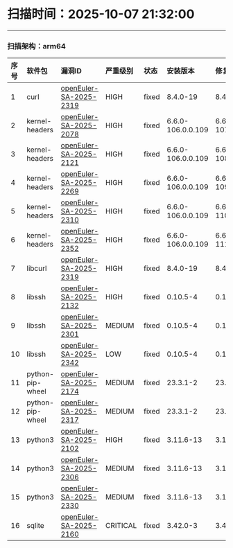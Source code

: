 # 扫描时间：2025-10-07 21:32:00

--- 
 ### 扫描架构：arm64 
|  序号  |  软件包  | 漏洞ID | 严重级别 |  状态  | 安装版本 | 修复版本 |
| :----- | :-----  | :-----  | :----- | :----- | :----- | :----- | 
| 1 | curl | [openEuler-SA-2025-2319](https://www.openeuler.org/zh/security/security-bulletins/detail/?id=openEuler-SA-2025-2319) | HIGH | fixed | 8.4.0-19 | 8.4.0-22 |
| 2 | kernel-headers | [openEuler-SA-2025-2078](https://www.openeuler.org/zh/security/security-bulletins/detail/?id=openEuler-SA-2025-2078) | HIGH | fixed | 6.6.0-106.0.0.109 | 6.6.0-107.0.0.110 |
| 3 | kernel-headers | [openEuler-SA-2025-2121](https://www.openeuler.org/zh/security/security-bulletins/detail/?id=openEuler-SA-2025-2121) | HIGH | fixed | 6.6.0-106.0.0.109 | 6.6.0-108.0.0.111 |
| 4 | kernel-headers | [openEuler-SA-2025-2269](https://www.openeuler.org/zh/security/security-bulletins/detail/?id=openEuler-SA-2025-2269) | HIGH | fixed | 6.6.0-106.0.0.109 | 6.6.0-109.0.0.112 |
| 5 | kernel-headers | [openEuler-SA-2025-2310](https://www.openeuler.org/zh/security/security-bulletins/detail/?id=openEuler-SA-2025-2310) | HIGH | fixed | 6.6.0-106.0.0.109 | 6.6.0-110.0.0.113 |
| 6 | kernel-headers | [openEuler-SA-2025-2352](https://www.openeuler.org/zh/security/security-bulletins/detail/?id=openEuler-SA-2025-2352) | HIGH | fixed | 6.6.0-106.0.0.109 | 6.6.0-111.0.0.114 |
| 7 | libcurl | [openEuler-SA-2025-2319](https://www.openeuler.org/zh/security/security-bulletins/detail/?id=openEuler-SA-2025-2319) | HIGH | fixed | 8.4.0-19 | 8.4.0-22 |
| 8 | libssh | [openEuler-SA-2025-2132](https://www.openeuler.org/zh/security/security-bulletins/detail/?id=openEuler-SA-2025-2132) | HIGH | fixed | 0.10.5-4 | 0.10.5-5 |
| 9 | libssh | [openEuler-SA-2025-2301](https://www.openeuler.org/zh/security/security-bulletins/detail/?id=openEuler-SA-2025-2301) | MEDIUM | fixed | 0.10.5-4 | 0.10.5-6 |
| 10 | libssh | [openEuler-SA-2025-2342](https://www.openeuler.org/zh/security/security-bulletins/detail/?id=openEuler-SA-2025-2342) | LOW | fixed | 0.10.5-4 | 0.10.5-7 |
| 11 | python-pip-wheel | [openEuler-SA-2025-2174](https://www.openeuler.org/zh/security/security-bulletins/detail/?id=openEuler-SA-2025-2174) | MEDIUM | fixed | 23.3.1-2 | 23.3.1-4 |
| 12 | python-pip-wheel | [openEuler-SA-2025-2317](https://www.openeuler.org/zh/security/security-bulletins/detail/?id=openEuler-SA-2025-2317) | MEDIUM | fixed | 23.3.1-2 | 23.3.1-5 |
| 13 | python3 | [openEuler-SA-2025-2102](https://www.openeuler.org/zh/security/security-bulletins/detail/?id=openEuler-SA-2025-2102) | HIGH | fixed | 3.11.6-13 | 3.11.6-14 |
| 14 | python3 | [openEuler-SA-2025-2306](https://www.openeuler.org/zh/security/security-bulletins/detail/?id=openEuler-SA-2025-2306) | MEDIUM | fixed | 3.11.6-13 | 3.11.6-16 |
| 15 | python3 | [openEuler-SA-2025-2330](https://www.openeuler.org/zh/security/security-bulletins/detail/?id=openEuler-SA-2025-2330) | MEDIUM | fixed | 3.11.6-13 | 3.11.6-17 |
| 16 | sqlite | [openEuler-SA-2025-2160](https://www.openeuler.org/zh/security/security-bulletins/detail/?id=openEuler-SA-2025-2160) | CRITICAL | fixed | 3.42.0-3 | 3.42.0-4 |
